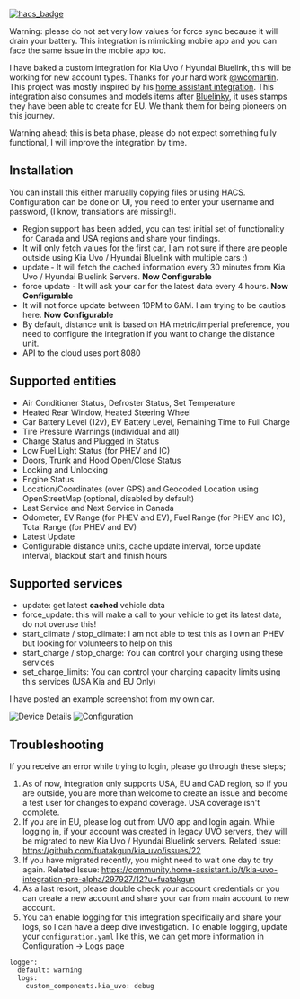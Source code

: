 [![hacs_badge](https://img.shields.io/badge/HACS-Default-41BDF5.svg?style=for-the-badge)](https://github.com/hacs/integration)

Warning: please do not set very low values for force sync because it will drain your battery. 
This integration is mimicking mobile app and you can face the same issue in the mobile app too.

I have baked a custom integration for Kia Uvo / Hyundai Bluelink, this will be working for new account types. Thanks for your hard work [@wcomartin](https://github.com/wcomartin/kiauvo). This project was mostly inspired by his [home assistant integration](https://github.com/wcomartin/kia_uvo).  This integration also consumes and models items after [Bluelinky](https://github.com/Hacksore/bluelinky), it uses stamps they have been able to create for EU.  We thank them for being pioneers on this journey. 

Warning ahead; this is beta phase, please do not expect something fully functional, I will improve the integration by time.

## Installation ##
You can install this either manually copying files or using HACS. Configuration can be done on UI, you need to enter your username and password, (I know, translations are missing!). 

- Region support has been added, you can test initial set of functionality for Canada and USA regions and share your findings.
- It will only fetch values for the first car, I am not sure if there are people outside using Kia Uvo / Hyundai Bluelink with multiple cars :)
- update - It will fetch the cached information every 30 minutes from Kia Uvo / Hyundai Bluelink Servers. **Now Configurable**
- force update - It will ask your car for the latest data every 4 hours. **Now Configurable**
- It will not force update between 10PM to 6AM. I am trying to be cautios here. **Now Configurable**
- By default, distance unit is based on HA metric/imperial preference, you need to configure the integration if you want to change the distance unit.
- API to the cloud uses port 8080

## Supported entities ##
- Air Conditioner Status, Defroster Status, Set Temperature
- Heated Rear Window, Heated Steering Wheel
- Car Battery Level (12v), EV Battery Level, Remaining Time to Full Charge
- Tire Pressure Warnings (individual and all)
- Charge Status and Plugged In Status
- Low Fuel Light Status (for PHEV and IC)
- Doors, Trunk and Hood Open/Close Status
- Locking and Unlocking
- Engine Status
- Location/Coordinates (over GPS) and Geocoded Location using OpenStreetMap (optional, disabled by default)
- Last Service and Next Service in Canada
- Odometer, EV Range (for PHEV and EV), Fuel Range (for PHEV and IC), Total Range (for PHEV and EV)
- Latest Update
- Configurable distance units, cache update interval, force update interval, blackout start and finish hours

## Supported services ##
- update: get latest **cached** vehicle data
- force_update: this will make a call to your vehicle to get its latest data, do not overuse this!
- start_climate / stop_climate: I am not able to test this as I own an PHEV but looking for volunteers to help on this
- start_charge / stop_charge: You can control your charging using these services
- set_charge_limits: You can control your charging capacity limits using this services (USA Kia and EU Only)

I have posted an example screenshot from my own car.

![Device Details](https://github.com/fuatakgun/kia_uvo/blob/master/Device%20Details.PNG?raw=true)
![Configuration](https://github.com/fuatakgun/kia_uvo/blob/master/Configuration.PNG?raw=true)

## Troubleshooting ##
If you receive an error while trying to login, please go through these steps;
1. As of now, integration only supports USA, EU and CAD region, so if you are outside, you are more than welcome to create an issue and become a test user for changes to expand coverage. USA coverage isn't complete. 
2. If you are in EU, please log out from UVO app and login again. While logging in, if your account was created in legacy UVO servers, they will be migrated to new Kia Uvo / Hyundai Bluelink servers. Related Issue: https://github.com/fuatakgun/kia_uvo/issues/22
3. If you have migrated recently, you might need to wait one day to try again. Related Issue: https://community.home-assistant.io/t/kia-uvo-integration-pre-alpha/297927/12?u=fuatakgun
4. As a last resort, please double check your account credentials or you can create a new account and share your car from main account to new account.
5. You can enable logging for this integration specifically and share your logs, so I can have a deep dive investigation. To enable logging, update your `configuration.yaml` like this, we can get more information in Configuration -> Logs page
```
logger:
  default: warning
  logs:
    custom_components.kia_uvo: debug
```

